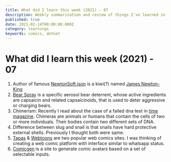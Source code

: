 ```yaml
---
title: What did I learn this week (2021) - 07
description: Weekly summarization and review of things I've learned in the second week of February 2021 
published: true
date: 2021-02-14T00:00:00.000Z
category: learnings
keywords: comics, dotnet
---
```


# What did I learn this week (2021) - 07

1. Author of famous [NewtonSoft.json](https://www.newtonsoft.com/json) is a kiwi(?) named [James Newton-King](https://twitter.com/JamesNK)
2. [Bear Spray](https://en.wikipedia.org/wiki/Bear_spray) is a specific aerosol bear deterrent, whose active ingredients are capsaicin and related capsaicinoids, that is used to deter aggressive or charging bears.
3. Chimerism: Recently I read about the case of a failed dna test in [time magazine](https://time.com/4091210/chimera-twins/). Chimeras are animals or humans that contain the cells of two or more individuals. Their bodies contain two different sets of DNA.
4. Difference between slug and snail is that snails have hard protective external shells. Previously I thought both were same.
5. [Tapas](https://tapas.io/) & [Webtoons](https://www.webtoons.com/en/) are two popular web comics sites. I was thinking of creating a web comic platform with interface similar to whatsapp status.
6. [Comicgen](https://gramener.com/comicgen) is a site to generate comic avatars based on a set of selectable inputs.